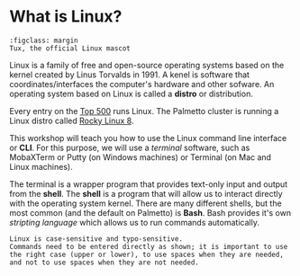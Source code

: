 # What is Linux?

```{figure} ../fig/Tux.png
:figclass: margin
Tux, the official Linux mascot
```

Linux is a family of free and open-source operating systems based on the kernel created by Linus Torvalds in 1991. A kenel is software that coordinates/interfaces the computer's hardware and other sofware. An operating system based on Linux is called a **distro** or distribution.

Every entry on the [Top 500](https://top500.org) runs Linux. The Palmetto cluster is running a Linux distro called [Rocky Linux 8](https://rockylinux.org).

This workshop will teach you how to use the Linux command line interface or **CLI**. For this purpose, we will use a *terminal* software, such as MobaXTerm or Putty (on Windows machines) or Terminal (on Mac and Linux machines).

The terminal is a wrapper program that provides text-only input and output from the **shell**. The **shell** is a program that will allow us to interact directly with the operating system kernel. There are many different shells, but the most common (and the default on Palmetto) is **Bash**. Bash provides it's own *stripting language* which allows us to run commands automatically.
 
```{note}
Linux is case-sensitive and typo-sensitive. 
Commands need to be entered directly as shown; it is important to use the right case (upper or lower), to use spaces when they are needed, and not to use spaces when they are not needed.
```